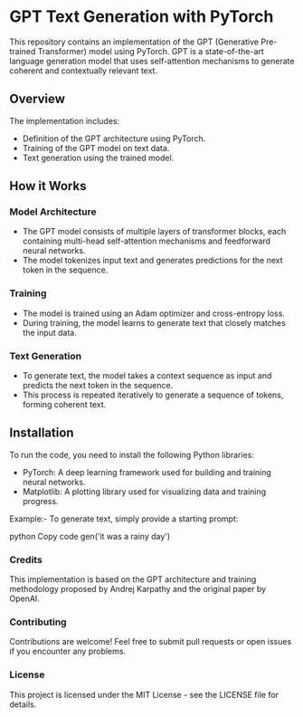 # GPT Text Generation with PyTorch

This repository contains an implementation of the GPT (Generative Pre-trained Transformer) model using PyTorch. GPT is a state-of-the-art language generation model that uses self-attention mechanisms to generate coherent and contextually relevant text.

## Overview

The implementation includes:
- Definition of the GPT architecture using PyTorch.
- Training of the GPT model on text data.
- Text generation using the trained model.

## How it Works

### Model Architecture
- The GPT model consists of multiple layers of transformer blocks, each containing multi-head self-attention mechanisms and feedforward neural networks.
- The model tokenizes input text and generates predictions for the next token in the sequence.

### Training
- The model is trained using an Adam optimizer and cross-entropy loss.
- During training, the model learns to generate text that closely matches the input data.

### Text Generation
- To generate text, the model takes a context sequence as input and predicts the next token in the sequence.
- This process is repeated iteratively to generate a sequence of tokens, forming coherent text.

## Installation

To run the code, you need to install the following Python libraries:
- PyTorch: A deep learning framework used for building and training neural networks.
- Matplotlib: A plotting library used for visualizing data and training progress.

Example:-
To generate text, simply provide a starting prompt:

python
Copy code
gen('it was a rainy day')
### Credits
This implementation is based on the GPT architecture and training methodology proposed by Andrej Karpathy and the original paper by OpenAI.

### Contributing
Contributions are welcome! Feel free to submit pull requests or open issues if you encounter any problems.

### License
This project is licensed under the MIT License - see the LICENSE file for details.




